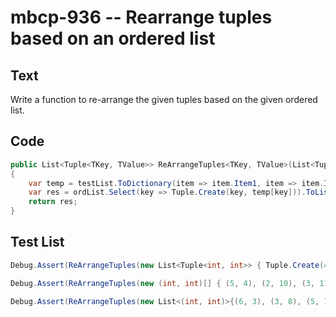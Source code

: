 # mbcp-936 -- Rearrange tuples based on an ordered list

## Text

Write a function to re-arrange the given tuples based on the given ordered list.

## Code

```csharp
public List<Tuple<TKey, TValue>> ReArrangeTuples<TKey, TValue>(List<Tuple<TKey, TValue>> testList, List<TKey> ordList)
{
    var temp = testList.ToDictionary(item => item.Item1, item => item.Item2);
    var res = ordList.Select(key => Tuple.Create(key, temp[key])).ToList();
    return res;
}
```

## Test List

```csharp
Debug.Assert(ReArrangeTuples(new List<Tuple<int, int>> { Tuple.Create(4, 3), Tuple.Create(1, 9), Tuple.Create(2, 10), Tuple.Create(3, 2) }, new List<int> { 1, 4, 2, 3 }).SequenceEqual(new List<Tuple<int, int>> { Tuple.Create(1, 9), Tuple.Create(4, 3), Tuple.Create(2, 10), Tuple.Create(3, 2) }));
```

```csharp
Debug.Assert(ReArrangeTuples(new (int, int)[] { (5, 4), (2, 10), (3, 11), (4, 3) }, new int[] { 3, 4, 2, 3 }) == new (int, int)[] { (3, 11), (4, 3), (2, 10), (3, 11) });
```

```csharp
Debug.Assert(ReArrangeTuples(new List<(int, int)>{(6, 3), (3, 8), (5, 7), (2, 4)}, new List<int>{2, 5, 3, 6}) == new List<(int, int)>{(2, 4), (5, 7), (3, 8), (6, 3)});
```

